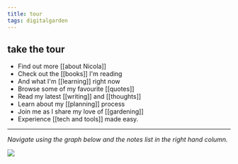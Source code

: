 ```yaml
---
title: tour
tags: digitalgarden
---
```


## take the tour

- Find out more [[about Nicola]]
- Check out the [[books]] I'm reading
- And what I'm [[learning]] right now
- Browse some of my favourite [[quotes]]
- Read my latest [[writing]] and [[thoughts]]
- Learn about my [[planning]] process
- Join me as I share my love of [[gardening]]
- Experience [[tech and tools]] made easy.

---

*Navigate using the graph below and the notes list in the right hand column.*

![](https://source.unsplash.com/mnuxxOaFO1s/1900x1200)